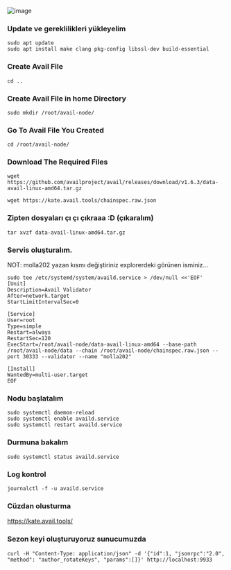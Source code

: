 ![image](https://github.com/molla202/Avail/assets/91562185/6b726a06-d16c-4455-89a5-321ead104e37)

### Update ve gereklilikleri yükleyelim

```
sudo apt update
sudo apt install make clang pkg-config libssl-dev build-essential
```

### Create Avail File
```
cd ..
```

### Create Avail File in home Directory
```
sudo mkdir /root/avail-node/
```

### Go To Avail File You Created
```
cd /root/avail-node/
```

### Download The Required Files
```
wget https://github.com/availproject/avail/releases/download/v1.6.3/data-avail-linux-amd64.tar.gz
```
```
wget https://kate.avail.tools/chainspec.raw.json
```
### Zipten dosyaları çı çı çıkraaa :D (çıkaralım)
```
tar xvzf data-avail-linux-amd64.tar.gz
```
### Servis oluşturalım.
NOT: molla202 yazan kısmı değiştiriniz explorerdeki görünen isminiz...
```
sudo tee /etc/systemd/system/availd.service > /dev/null <<'EOF'
[Unit]
Description=Avail Validator
After=network.target
StartLimitIntervalSec=0

[Service]
User=root
Type=simple
Restart=always
RestartSec=120
ExecStart=/root/avail-node/data-avail-linux-amd64 --base-path /root/avail-node/data --chain /root/avail-node/chainspec.raw.json --port 30333 --validator --name "molla202"

[Install]
WantedBy=multi-user.target
EOF
```

### Nodu başlatalım
```
sudo systemctl daemon-reload
sudo systemctl enable availd.service
sudo systemctl restart availd.service
```

### Durmuna bakalım
```
sudo systemctl status availd.service
```

### Log kontrol
```
journalctl -f -u availd.service
```

### Cüzdan olusturma

https://kate.avail.tools/


### Sezon keyi oluşturuyoruz sunucumuzda
```
curl -H "Content-Type: application/json" -d '{"id":1, "jsonrpc":"2.0", "method": "author_rotateKeys", "params":[]}' http://localhost:9933
```



